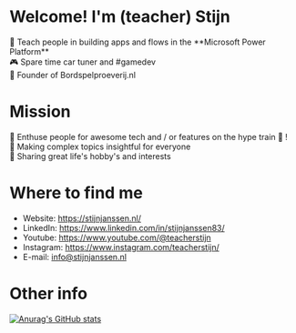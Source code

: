 # Welcome! I'm (teacher) Stijn<br>
<p>
🤯 Teach people in building apps and flows in the **Microsoft Power Platform**<br>
🎮 Spare time car tuner and #gamedev<br>
🎯 Founder of Bordspelproeverij.nl<br>
</p>
  
# Mission<br>
<p>
🌟 Enthuse people for awesome tech and / or features on the hype train 🎢 !<br>
🧬 Making complex topics insightful for everyone<br>
👥 Sharing great life's hobby's and interests<br>
</p>
  
# Where to find me<br>
- Website: https://stijnjanssen.nl/
- LinkedIn: https://www.linkedin.com/in/stijnjanssen83/
- Youtube: https://www.youtube.com/@teacherstijn
- Instagram: https://www.instagram.com/teacherstijn/
- E-mail: info@stijnjanssen.nl

# Other info<br>
[![Anurag's GitHub stats](https://github-readme-stats.vercel.app/api?username=teacherStijn&show_icons=true&theme=synthwave)](https://github.com/anuraghazra/github-readme-stats)
